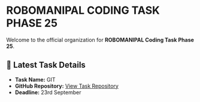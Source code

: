 # ROBOMANIPAL CODING TASK PHASE 25

Welcome to the official organization for **ROBOMANIPAL Coding Task Phase 25**. 

## 📌 Latest Task Details

- **Task Name:** GIT
- **GitHub Repository:** [View Task Repository](https://github.com/TeamRoboManipal25/Task0-github)
- **Deadline:** 23rd September